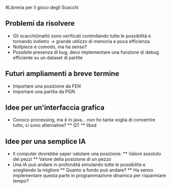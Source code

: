 #Libreria per il gioco degli Scacchi

## Problemi da risolvere 

* Gli scacchi(matti) sono verificati controllando tutte le possibilità e tornando indietro -> grande utilizzo di memoria e poca efficienza
* Nullpiece è comodo, ma ha senso?
* Possibile presenza di bug, devo implementare una funzione di debug efficiente su un dataset di partite


## Futuri ampliamenti a breve termine

* Importare una posizione da FEN
* Importare una partita da PGN

## Idee per un'interfaccia grafica

* Conoco processing, ma è in java... non ho tanta voglia di convertire tutto, ci sono alternative?
** QT
** libxd


## Idee per una semplice IA

* Il computer dovrebbe saper valutare una posizione:
** Valore assoluto dei pezzi
** Valore della posizione di un pezzo
* Una IA può andare in profondità simulando tutte le possibilità e scegliendo la migliore
** Quanto a fondo può andare?
** Ha senso implementare questa parte in programmazione dinamica per risparmiare tempo?

